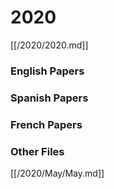 # 2020

[[/2020/2020.md]]

### English Papers
### Spanish Papers
### French Papers

### Other Files
[[/2020/May/May.md]]
